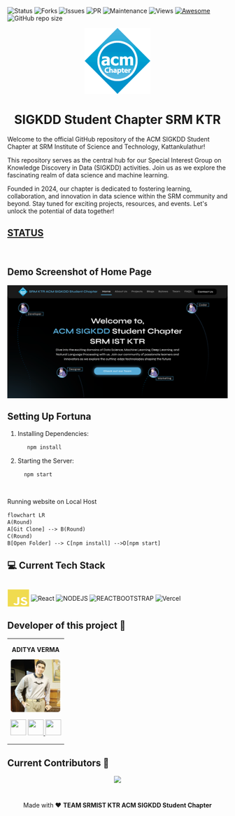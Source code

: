 
![Status](https://img.shields.io/website-up-down-green-red/https/srmsigkddtesting.vercel.app/.svg)
![Forks](https://img.shields.io/github/forks/ACM-SIGKDD-SRM-KTR-STUDENT-CHAPTER/Official_Website.svg)
![Issues](https://img.shields.io/github/issues/ACM-SIGKDD-SRM-KTR-STUDENT-CHAPTER/Official_Website.svg)
![PR](https://img.shields.io/github/issues-pr/ACM-SIGKDD-SRM-KTR-STUDENT-CHAPTER/Official_Website.svg)
![Maintenance](https://img.shields.io/badge/Maintained%3F-yes-green.svg)
![Views](https://views.whatilearened.today/views/github/ACM-SIGKDD-SRM-KTR-STUDENT-CHAPTER/Official_Website.svg)
[![Awesome](https://awesome.re/badge.svg)](https://awesome.re)
![GitHub repo size](https://img.shields.io/github/repo-size/ACM-SIGKDD-SRM-KTR-STUDENT-CHAPTER/Official_Website)

<p align="center">
    <img alt = "Logo" height="150" width="150" src = "./public/apple-touch-icon.png">

</p>
<h1 align="center" >SIGKDD Student Chapter SRM KTR </h1>

  
</p>

Welcome to the official GitHub repository of the ACM SIGKDD Student Chapter at SRM Institute of Science and Technology, Kattankulathur!

This repository serves as the central hub for our Special Interest Group on Knowledge Discovery in Data (SIGKDD) activities. Join us as we explore the fascinating realm of data science and machine learning.

Founded in 2024, our chapter is dedicated to fostering learning, collaboration, and innovation in data science within the SRM community and beyond. Stay tuned for exciting projects, resources, and events. Let's unlock the potential of data together!
<br>

##

## <a href="https://srmsigkdd.hyperping.app/">STATUS</a>
<BR>

## Demo Screenshot of Home Page
<img align="center" alt="Home Page"  src="./public/ss.png">

## Setting Up Fortuna

1. Installing Dependencies:
    ```bash
       npm install

2. Starting the Server:
    ```bash
      npm start
<br>

<p>Running website on Local Host</p>

```mermaid
flowchart LR
A(Round)
A[Git Clone] --> B(Round)
C(Round)
B[Open Folder] --> C[npm install] -->D[npm start]
```

 ## 💻 Current Tech Stack
<div style="display: inline_block"><br>
  <img align="center" alt="Js" height="40" width="50" src="https://raw.githubusercontent.com/devicons/devicon/master/icons/javascript/javascript-plain.svg">
  <img align="center" alt="React" height="45" width="55" src="https://upload.wikimedia.org/wikipedia/commons/thumb/a/a7/React-icon.svg/2300px-React-icon.svg.png">
  <img align="center" alt="NODEJS" height="50" width="45" src="https://static-00.iconduck.com/assets.00/node-js-icon-454x512-nztofx17.png">
  <img align="center" alt="REACTBOOTSTRAP" height="50" width="50" src="https://justinmahar.gallerycdn.vsassets.io/extensions/justinmahar/react-bootstrap-snippets/2.1.6/1702059788235/Microsoft.VisualStudio.Services.Icons.Default">
  <img align="center" alt="Vercel" height="30" width="130" src="https://upload.wikimedia.org/wikipedia/commons/thumb/5/5e/Vercel_logo_black.svg/2560px-Vercel_logo_black.svg.png">
</div>

<div><h2><strong>Developer of this project 🔻</strong></h2></div>

<table align="center">
<tr align="center">
<td>

**ADITYA VERMA**

<p align="center">
<img src = "https://raw.githubusercontent.com/ADITYAVOFFICIAL/ADITYAVOFFICIAL/main/pics/adityav.png"  height="120" alt="Aditya Verma">
</p>
<p align="center">
<a href = "https://github.com/adityav"><img src = "https://img.icons8.com/3d-fluency/94/github.png" width="36" height = "36"/></a>
<a href = "https://www.linkedin.com/in/aditya-verma-real/">
<img src = "https://img.icons8.com/color/48/linkedin.png" width="36" height="36"/>
</a>
<a href = "https://medium.com/@adityaver">
<img src = "https://img.icons8.com/stickers/100/medium-logo.png" width="36" height="36"/>
</a>
</p>
</td>
</table>

 ## Current Contributors 🔻
<div align="center">
  <a href="https://github.com/ACM-SIGKDD-SRM-KTR-STUDENT-CHAPTER/Official_Website/graphs/contributors">
  <img src="https://contrib.rocks/image?repo=ACM-SIGKDD-SRM-KTR-STUDENT-CHAPTER/Official_Website" />
</a>
</div>

#
<p align="center">Made with ❤️ <b>TEAM SRMIST KTR ACM SIGKDD Student Chapter </b></p>
